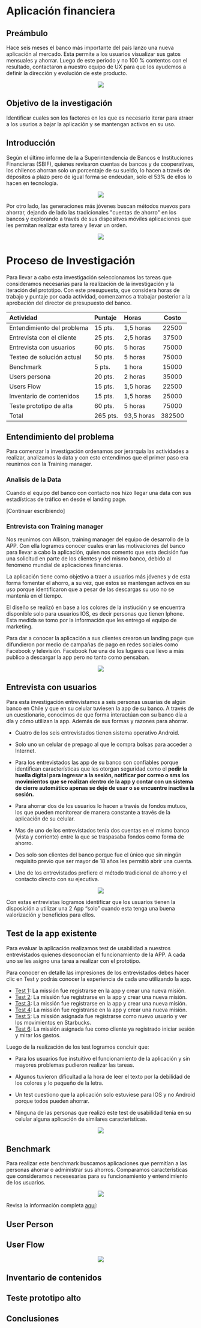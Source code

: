 # Aplicación financiera

## Preámbulo

Hace seis meses el banco más importante del país lanzo una nueva aplicación al mercado. Esta permite a los usuarios visualizar sus gatos mensuales y ahorrar. Luego de este periodo y no 100 % contentos con el resultado, contactaron a nuestro equipo de UX para que los ayudemos a definir la dirección y evolución de este producto. 

<p align="center">
  <img src="https://camo.githubusercontent.com/0afcd9080c9c9ce41c3c08c67005dc5242143980/68747470733a2f2f6c68332e676f6f676c6575736572636f6e74656e742e636f6d2f5779665550757252756f587979655a53635174644c686b3036335a6f7a546f566c756a6f6c6a756c335444774a57354b5a79334f6d5f4c7675422d54423949634732725f424353706f5874584c2d625a6a496547424678516d4c344759454d3251586e516f7671364576697859614f5f5a352d67464d766c6a4d396a79653762566f66656e644d74654249">
</p>

##  Objetivo de la investigación

Identificar cuales son los factores en los que es necesario iterar para atraer a los usurios a bajar la aplicación y se mantengan activos en su uso.

## Introducción

Según el último informe de la a Superintendencia de Bancos e Instituciones Financieras (SBIF), quienes revisaron cuentas de bancos y de cooperativas, los chilenos ahorran solo un porcentaje de su sueldo, lo hacen a través de dépositos a plazo pero de igual forma se endeudan, solo el 53% de ellos lo hacen en tecnología.


<p align="center">
  <img src="https://github.com/ConstanzaGarcia/scl-2018-1-fintech-app/blob/master/assets/img/2.png">
</p>

Por otro lado, las generaciones más jóvenes buscan métodos nuevos para ahorrar, dejando de lado las tradicionales "cuentas de ahorro" en los bancos y explorando a través de sus dispositvos móviles aplicaciones que les permitan realizar esta tarea y llevar un orden.

<p align="center">
  <img src="https://github.com/ConstanzaGarcia/scl-2018-1-fintech-app/blob/master/assets/img/1.png">
</p>


# Proceso de Investigación

Para llevar a cabo esta investigación seleccionamos las tareas que consideramos necesarias para la realización de la investigación y la iteración del prototipo. Con este presupuesta, que considera horas de trabajo y puntaje por cada actividad, comenzamos a trabajar posterior a la aprobación del director de presupuesto del banco.

|Actividad |Puntaje |Horas |Costo |
|:----|:---|:---|:---:|
|Entendimiento del problema|15 pts.| 1,5 horas | 22500|
|Entrevista con el cliente|25 pts. |2,5 horas | 37500|
|Entrevista con usuarios|60 pts. |5 horas | 75000 |
|Testeo de solución actual|50 pts.| 5 horas | 75000| 
|Benchmark |5 pts.| 1 hora |15000 |
|Users persona | 20 pts. | 2 horas| 35000 |
|Users Flow |15 pts. | 1,5 horas | 22500 |
|Inventario de contenidos |15 pts. | 1,5 horas | 25000|
|Teste prototipo de alta |60 pts. | 5 horas | 75000 |
|Total |265 pts.| 93,5 horas | 382500|

## Entendimiento del problema
Para comenzar la investigación ordenamos por jerarquía las actividades a realizar, analizamos la data y con esto entendimos que el primer paso era reunirnos con la Training manager.

### Analisis de la Data 

Cuando el equipo del banco con contacto nos hizo llegar una data con sus estadísticas de tráfico en desde el landing page.


[Continuar escribiendo]
### Entrevista con Training manager 

Nos reunimos con Allison, training manager del equipo de desarrollo de la APP. Con ella logramos conocer cuales eran las motivaciones del banco para llevar a cabo la aplicación, quien nos comento que esta decisión fue una solicitud en parte de los clientes y del mismo banco, debido al fenómeno mundial de aplicaciones financieras. 

La aplicación tiene como objetivo a traer a usuarios más jóvenes y de esta forma fomentar el ahorro, a su vez, que estos se mantengan activos en su uso porque identificaron que a pesar de las descargas su uso no se mantenía en el tiempo. 

El diseño se realizó en base a los colores de la instiución y se encuentra disponible solo para usuarios IOS, es decir personas que tienen Iphone. Esta medida se tomo por la información que les entrego el equipo de marketing. 

Para dar a conocer la aplicación a sus clientes crearon un landing page que difundieron por medio de campañas de pago en redes sociales como Facebook y televisión. Facebook fue una de los lugares que llevo a más publico a descargar la app pero no tanto como pensaban. 

<p align="center">
  <img src="https://github.com/ConstanzaGarcia/scl-2018-1-fintech-app/blob/master/assets/img/trainingmanager.jpeg">
</p>


## Entrevista con usuarios

Para esta investigación entrevistamos a seis personas usuarias de algún banco en Chile y que en su celular tuviesen la app de su banco. A través de un cuestionario, conocimos de que forma interactúan con su banco día a día y cómo utilizan la app. Además de sus formas y razones para ahorrar.

- Cuatro de los seis entrevistados tienen sistema operativo Android.

- Solo uno un celular de prepago al que le compra bolsas para acceder a Internet.

- Para los entrevistados las app de su banco son confiables porque identifican características que les otorgan seguridad como el <b> pedir la huella digital para ingresar a la sesión, notificar por correo o sms los movimientos que se realizan dentro de la app y contar con un sistema de cierre automático apenas se deje de usar o se encuentre inactiva la sesión.</b>

- Para ahorrar dos de los usuarios lo hacen a través de fondos mutuos, los que pueden monitorear de manera constante a través de la aplicación de su celular.

- Mas de uno de los entrevistados tenía dos cuentas en el mismo banco (vista y corriente) entre la que se traspasaba fondos como forma de ahorro.

- Dos solo son clientes del banco porque fue el único que sin ningún requisito previo que ser mayor de 18 años les permitió abrir una cuenta.

- Uno de los entrevistados prefiere el método tradicional de ahorro y el contacto directo con su ejecutiva.


<p align="center">
  <img src="https://github.com/ConstanzaGarcia/scl-2018-1-fintech-app/blob/master/assets/img/insightentrevistadosunos.jpeg">
</p>

Con estas entrevistas logramos identificar que los usuarios tienen la disposición a utilizar una 2 App “solo” cuando esta tenga una buena valorización y beneficios para ellos. 

## Test de la app existente

Para evaluar la aplicación realizamos test de usabilidad a nuestros entrevistados quienes desconocían el funcionamiento de la APP. A cada uno se les asigno una tarea a realizar con el prototipo.

Para conocer en detalle las impresiones de los entrevistados debes hacer clic en Test y podrás conocer la experiencia de cada uno utilizando la app. 

* [Test 1](https://drive.google.com/file/d/1uT9cdasWc6RrAemjXEPp2hpImdhzZCjM/view?usp=sharing): La missión fue registrarse en la app y crear una nueva misión. 
* [Test 2](https://www.useloom.com/share/74be4a4db53947798e0873ec2809fc96):  La missión fue registrarse en la app y crear una nueva misión. 
* [Test 3](https://drive.google.com/file/d/1RZageyxc5eE8NU8tQDqSqXqlA9Kj5XC2/view?usp=sharing):  La missión fue registrarse en la app y crear una nueva misión. 
* [Test 4](https://www.useloom.com/share/1bdaa3cad24644fba3d0fff60ea1785e):  La missión fue registrarse en la app y crear una nueva misión. 
* [Test 5](https://www.useloom.com/share/2bc6c59ebdf64310ac3f12ce5ca5acc6): La missión asignada fue registrarse como nuevo usuario y ver los movimientos en Starbucks.
* [Test 6](https://www.useloom.com/share/503cc5e48cc94e5ea7a3f18544933098): La missión asignada fue como cliente ya registrado iniciar sesión y mirar los gastos.

Luego de la realización de los test logramos concluir que:

- Para los usuarios fue instuitivo el funcionamiento de la aplicación y sin mayores problemas pudieron realizar las tareas.

- Algunos tuvieron dificultad a la hora de leer el texto por la debilidad de los colores y lo pequeño de la letra.

- Un test cuestiono que la aplicación solo estuviese para IOS y no Android porque todos pueden ahorrar.

- Ninguna de las personas que realizó este test de usabilidad tenía en su celular alguna aplicación de similares características.

<p align="center">
  <img src="https://github.com/ConstanzaGarcia/scl-2018-1-fintech-app/blob/master/assets/img/testprototipoexistente.jpeg">
</p>

## Benchmark

Para realizar este benchmark buscamos aplicaciones que permitían a las personas ahorrar o administrar sus ahorros. Comparamos características que consideramos necesesarias para su funcionamiento y entendimiento de los usuarios.

<p align="center">
  <img src="https://github.com/ConstanzaGarcia/scl-2018-1-fintech-app/blob/master/assets/img/benchmark.PNG">

  Revisa la información completa [aquí](https://docs.google.com/presentation/d/1yR22t7NM0Uhq0u42c3VJAj1-uCXuVpLt1ouaP8j7AEE/edit?usp=sharing):
</p>

## User Person
## User Flow

<p align="center">
  <img src="https://github.com/ConstanzaGarcia/scl-2018-1-fintech-app/blob/master/assets/img/testprototipoexistente.jpeg">
</p>

## Inventario de contenidos
## Teste prototipo alto
## Conclusiones
